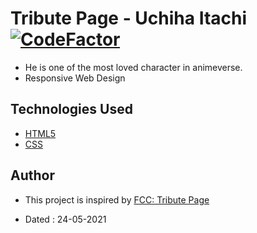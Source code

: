 # Tribute Page - Uchiha Itachi [![CodeFactor](https://www.codefactor.io/repository/github/googoldkhan/tribute-page/badge)](https://www.codefactor.io/repository/github/googoldkhan/tribute-page)

- He is one of the most loved character in animeverse.
- Responsive Web Design

## Technologies Used

- [HTML5](https://developer.mozilla.org/en-US/docs/Glossary/HTML5)
- [CSS](https://developer.mozilla.org/en-US/docs/Web/CSS)
  
## Author

- This project is inspired by [FCC: Tribute Page](https://codepen.io/freeCodeCamp/full/zNqgVx)

- Dated : 24-05-2021